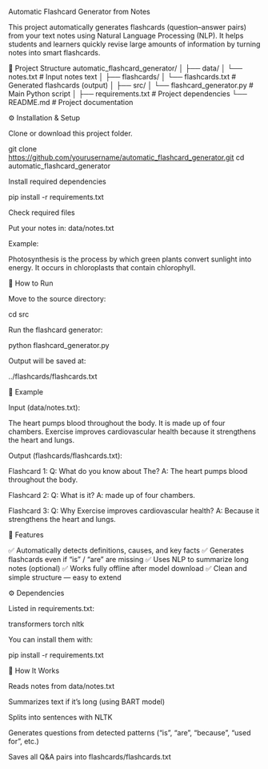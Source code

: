 Automatic Flashcard Generator from Notes

This project automatically generates flashcards (question–answer pairs) from your text notes using Natural Language Processing (NLP).
It helps students and learners quickly revise large amounts of information by turning notes into smart flashcards.

📁 Project Structure
automatic_flashcard_generator/
│
├── data/
│   └── notes.txt                 # Input notes text
│
├── flashcards/
│   └── flashcards.txt            # Generated flashcards (output)
│
├── src/
│   └── flashcard_generator.py    # Main Python script
│
├── requirements.txt              # Project dependencies
└── README.md                     # Project documentation

⚙️ Installation & Setup

Clone or download this project folder.

git clone https://github.com/yourusername/automatic_flashcard_generator.git
cd automatic_flashcard_generator


Install required dependencies

pip install -r requirements.txt


Check required files

Put your notes in: data/notes.txt

Example:

Photosynthesis is the process by which green plants convert sunlight into energy. 
It occurs in chloroplasts that contain chlorophyll.

🚀 How to Run

Move to the source directory:

cd src


Run the flashcard generator:

python flashcard_generator.py


Output will be saved at:

../flashcards/flashcards.txt

🧩 Example

Input (data/notes.txt):

The heart pumps blood throughout the body. 
It is made up of four chambers. 
Exercise improves cardiovascular health because it strengthens the heart and lungs.


Output (flashcards/flashcards.txt):

Flashcard 1:
Q: What do you know about The?
A: The heart pumps blood throughout the body.

Flashcard 2:
Q: What is it?
A: made up of four chambers.

Flashcard 3:
Q: Why Exercise improves cardiovascular health?
A: Because it strengthens the heart and lungs.

🧠 Features

✅ Automatically detects definitions, causes, and key facts
✅ Generates flashcards even if “is” / “are” are missing
✅ Uses NLP to summarize long notes (optional)
✅ Works fully offline after model download
✅ Clean and simple structure — easy to extend

⚙️ Dependencies

Listed in requirements.txt:

transformers
torch
nltk


You can install them with:

pip install -r requirements.txt

🧩 How It Works

Reads notes from data/notes.txt

Summarizes text if it’s long (using BART model)

Splits into sentences with NLTK

Generates questions from detected patterns
(“is”, “are”, “because”, “used for”, etc.)

Saves all Q&A pairs into flashcards/flashcards.txt